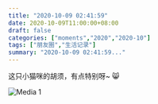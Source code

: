 ```yaml
---
title: "2020-10-09 02:41:59"
date: 2020-10-09T11:00:00+08:00
draft: false
categories: ["moments","2020","2020-10"]
tags: ["朋友圈","生活记录"]
summary: "2020-10-09 02:41:59..."
---
```


这只小猫咪的胡须，有点特别呀~ 😸

![Media 1](/Moments/photos/2020-10-09/202010090241590.jpg)

